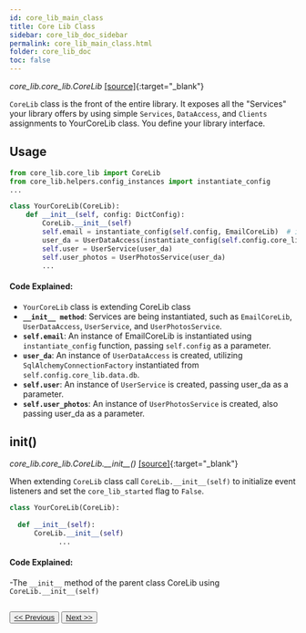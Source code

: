 ```yaml
---
id: core_lib_main_class
title: Core Lib Class
sidebar: core_lib_doc_sidebar
permalink: core_lib_main_class.html
folder: core_lib_doc
toc: false
---
```


*core_lib.core_lib.CoreLib* [[source]](https://github.com/shay-te/core-lib/blob/master/core_lib/core_lib.py#L17){:target="_blank"}

`CoreLib` class is the front of the entire library. It exposes all the "Services" your library offers by using simple `Services`, `DataAccess`, and `Clients` assignments to YourCoreLib class. You define your library interface. 



## Usage 
```python
from core_lib.core_lib import CoreLib
from core_lib.helpers.config_instances import instantiate_config
...

class YourCoreLib(CoreLib):
    def __init__(self, config: DictConfig):
        CoreLib.__init__(self)
        self.email = instantiate_config(self.config, EmailCoreLib)  # instantiate `EmailCoreLib` from config
        user_da = UserDataAccess(instantiate_config(self.config.core_lib.data.db, SqlAlchemyConnectionFactory)) 
        self.user = UserService(user_da)
        self.user_photos = UserPhotosService(user_da)        
        ...
```
#### Code Explained:
- `YourCoreLib` class is extending CoreLib class
- **`__init__ method`**: Services are being instantiated, such as `EmailCoreLib`, `UserDataAccess`, `UserService`, and `UserPhotosService`.
- **`self.email`**: An instance of EmailCoreLib is instantiated using `instantiate_config` function, passing `self.config` as a parameter.
- **`user_da`**: An instance of `UserDataAccess` is created, utilizing `SqlAlchemyConnectionFactory` instantiated from `self.config.core_lib.data.db`.
- **`self.user`**: An instance of `UserService` is created, passing user_da as a parameter.
- **`self.user_photos`**: An instance of `UserPhotosService` is created, also passing user_da as a parameter.


## init()

*core_lib.core_lib.CoreLib.\_\_init\_\_()* [[source]](https://github.com/shay-te/core-lib/blob/master/core_lib/core_lib.py#L22){:target="_blank"}

When extending  `CoreLib` class call  `CoreLib.__init__(self)` to initialize event listeners and set the `core_lib_started` flag to `False`. 

```python
class YourCoreLib(CoreLib):
  
  def __init__(self):
      CoreLib.__init__(self)
			...
```
#### Code Explained:
-The `__init__` method of the parent class CoreLib using `CoreLib.__init__(self)`

<div style="margin-top:2em">
    <button class="pagePrevious-btn"><a href="/project_structure.html"><< Previous</a></button>
    <button class="pageNext-btn"><a href="/registry.html">Next >></a></button>
</div>